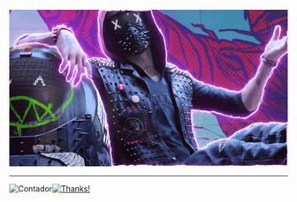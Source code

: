 <p align="center">
  
  <img src="game.gif">

</p>

 ---

  ![Contador](https://views.whatilearened.today/views/github/Xerbuff/verma-anushka.svg)[![Thanks!](https://img.shields.io/badge/Gracias%20por%20visitarme%20Negro-!-1EAEDB.svg)](https://github.com/Xerbuff/)
